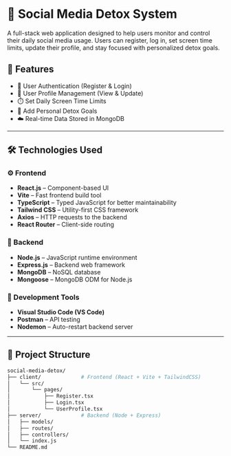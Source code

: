 
# 🧠 Social Media Detox System

A full-stack web application designed to help users monitor and control their daily social media usage. Users can register, log in, set screen time limits, update their profile, and stay focused with personalized detox goals.

## 🚀 Features

- 🔐 User Authentication (Register & Login)
- 👤 User Profile Management (View & Update)
- ⏱️ Set Daily Screen Time Limits
- 🎯 Add Personal Detox Goals
- ☁️ Real-time Data Stored in MongoDB

---

## 🛠️ Technologies Used

### ⚙️ Frontend

- **React.js** – Component-based UI
- **Vite** – Fast frontend build tool
- **TypeScript** – Typed JavaScript for better maintainability
- **Tailwind CSS** – Utility-first CSS framework
- **Axios** – HTTP requests to the backend
- **React Router** – Client-side routing

### 🔧 Backend

- **Node.js** – JavaScript runtime environment
- **Express.js** – Backend web framework
- **MongoDB** – NoSQL database
- **Mongoose** – MongoDB ODM for Node.js

### 🧰 Development Tools

- **Visual Studio Code (VS Code)**
- **Postman** – API testing
- **Nodemon** – Auto-restart backend server

---

## 📂 Project Structure

```bash
social-media-detox/
├── client/             # Frontend (React + Vite + TailwindCSS)
│   └── src/
│       └── pages/
│           ├── Register.tsx
│           ├── Login.tsx
│           └── UserProfile.tsx
├── server/             # Backend (Node + Express)
│   ├── models/
│   ├── routes/
│   ├── controllers/
│   └── index.js
└── README.md
